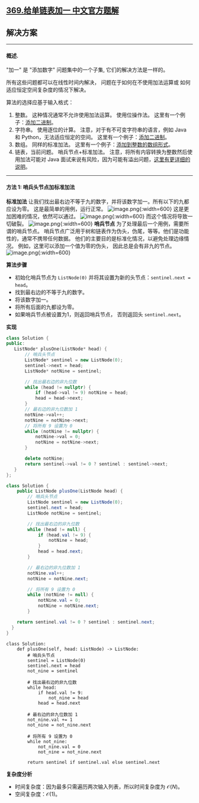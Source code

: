 ## [369.给单链表加一 中文官方题解](https://leetcode.cn/problems/plus-one-linked-list/solutions/100000/gei-dan-lian-biao-jia-yi-by-leetcode-sol-lri5)
## 解决方案

---

 #### 概述.

 "加一" 是 "添加数字" 问题集中的一个子集, 它们的解决方法是一样的。

 所有这些问题都可以在线性时间内解决， 问题在于如何在不使用加法运算或 如何适应恒定空间复杂度的情况下解决。

 算法的选择应基于输入格式：

 1. 整数。 这种情况通常不允许使用加法运算。 使用位操作法。 这里有一个例子：[添加二进制](https://leetcode.cn/problems/add-binary/solutions/299667/er-jin-zhi-qiu-he-by-leetcode-solution/)。
 2. 字符串。 使用逐位的计算。 注意，对于有不可变字符串的语言，例如 Java 和 Python，无法适应恒定的空间。 这里有一个例子：[添加二进制](https://leetcode.cn/problems/add-binary/solutions/299667/er-jin-zhi-qiu-he-by-leetcode-solution/)。
 3. 数组。 同样的标准加法。 这里有一个例子：[添加到整数的数组形式](https://leetcode.cn/problems/add-to-array-form-of-integer/solutions/570434/shu-zu-xing-shi-de-zheng-shu-jia-fa-by-l-jljp/)。
 4. 链表，当前问题。 哨兵节点+标准加法。
 注意，将所有内容转换为整数然后使用加法可能对 Java 面试来说有风险，因为可能有溢出问题，[这里有更详细的说明](https://leetcode.cn/problems/add-binary/solutions/299667/er-jin-zhi-qiu-he-by-leetcode-solution/)。 

---

#### 方法 1: 哨兵头节点加标准加法

 **标准加法**
 让我们找出最右边不等于九的数字，并将该数字加一。所有以下的九都应设为零。
 这是最简单的用例，运行正常。
 ![image.png](https://pic.leetcode.cn/1691735239-htYlHI-image.png){:width=600}
 这是更加困难的情况，依然可以通过。
 ![image.png](https://pic.leetcode.cn/1691735320-TdkkRf-image.png){:width=600}
 而这个情况将导致一切破裂。
 ![image.png](https://pic.leetcode.cn/1691735379-ygMylf-image.png){:width=600}
 **哨兵节点**
 为了处理最后一个用例，需要所谓的哨兵节点。 哨兵节点广泛用于树和链表作为伪头，伪尾，等等。他们是功能性的，通常不携带任何数据。 他们的主要目的是标准化情况，以避免处理边缘情况。
 例如，这里可以添加一个值为零的伪头， 因此总是会有非九的节点。
 ![image.png](https://pic.leetcode.cn/1691735575-ptzZaj-image.png){:width=600}

 **算法步骤**

 - 初始化哨兵节点为 `ListNode(0)` 并将其设置为新的头节点：`sentinel.next = head`。
 - 找到最右边的不等于九的数字。
 - 将该数字加一。
 - 将所有后面的九都设为零。
 - 如果哨兵节点被设置为1，则返回哨兵节点， 否则返回头 `sentinel.next`。

**实现**

 ```C++ [slu1]
class Solution {
public:
    ListNode* plusOne(ListNode* head) {
        // 哨兵头节点
        ListNode* sentinel = new ListNode(0);
        sentinel->next = head;
        ListNode* notNine = sentinel;

        // 找出最右边的非九位数
        while (head != nullptr) {
            if (head->val != 9) notNine = head;
            head = head->next;
        }
        // 最右边的非九位数加 1
        notNine->val++;
        notNine = notNine->next;
        // 将所有 9 设置为 0
        while (notNine != nullptr) {
            notNine->val = 0;
            notNine = notNine->next;
        }

        delete notNine;
        return sentinel->val != 0 ? sentinel : sentinel->next;
    }
};
 ```

```Java [slu1]
class Solution {
    public ListNode plusOne(ListNode head) {
        // 哨兵头节点
        ListNode sentinel = new ListNode(0);
        sentinel.next = head;
        ListNode notNine = sentinel;

        // 找出最右边的非九位数
        while (head != null) {
            if (head.val != 9) {
                notNine = head;
            }
            head = head.next;
        }

        // 最右边的非九位数加 1
        notNine.val++;
        notNine = notNine.next;

        // 将所有 9 设置为 0
        while (notNine != null) {
            notNine.val = 0;
            notNine = notNine.next;
        }

    return sentinel.val != 0 ? sentinel : sentinel.next;
  }
}
```

```Python3 [slu1]
class Solution:
    def plusOne(self, head: ListNode) -> ListNode:
        # 哨兵头节点
        sentinel = ListNode(0)
        sentinel.next = head
        not_nine = sentinel

        # 找出最右边的非九位数
        while head:
            if head.val != 9:
                not_nine = head
            head = head.next

        # 最右边的非九位数加 1
        not_nine.val += 1
        not_nine = not_nine.next

        # 将所有 9 设置为 0
        while not_nine:
            not_nine.val = 0
            not_nine = not_nine.next

        return sentinel if sentinel.val else sentinel.next
```


 **复杂度分析**

 * 时间复杂度：因为最多只需遍历两次输入列表，所以时间复杂度为 $\mathcal{O}(N)$。
 * 空间复杂度：$\mathcal{O}(1)$。